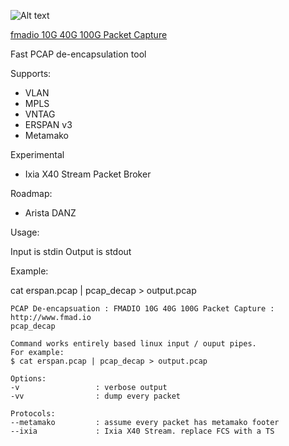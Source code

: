 ![Alt text](http://fmad.io/analytics/logo_decap.png "fmadio pcap de-encapsulation utility")

[fmadio 10G 40G 100G Packet Capture](https://fmad.io)

Fast PCAP de-encapsulation tool

Supports:
- VLAN
- MPLS 
- VNTAG 
- ERSPAN v3
- Metamako

Experimental
- Ixia X40 Stream Packet Broker 

Roadmap:
- Arista DANZ

Usage:

Input is stdin
Output is stdout

Example:

cat erspan.pcap | pcap_decap > output.pcap

```
PCAP De-encapsuation : FMADIO 10G 40G 100G Packet Capture : http://www.fmad.io
pcap_decap

Command works entirely based linux input / ouput pipes.
For example:
$ cat erspan.pcap | pcap_decap > output.pcap

Options:
-v                 : verbose output
-vv                : dump every packet

Protocols:
--metamako         : assume every packet has metamako footer
--ixia             : Ixia X40 Stream. replace FCS with a TS

```
